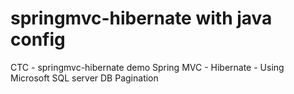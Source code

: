 # springmvc-hibernate with java config
CTC - springmvc-hibernate demo
Spring MVC - Hibernate - Using Microsoft SQL server DB
Pagination

